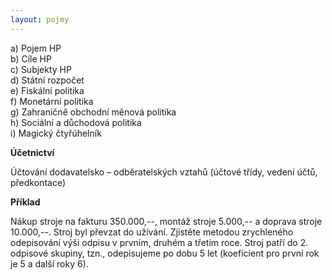 ```yaml
---
layout: pojmy
---
```


a) Pojem HP  
b) Cíle HP  
c) Subjekty HP  
d) Státní rozpočet  
e) Fiskální politika  
f) Monetární politika  
g) Zahraničně obchodní měnová politika  
h) Sociální a důchodová politika  
i) Magický čtyřúhelník  

**Účetnictví**

Účtování dodavatelsko – odběratelských vztahů (účtové třídy, vedení účtů, předkontace)

**Příklad**

Nákup stroje na fakturu 350.000,--, montáž stroje 5.000,-- a doprava stroje 10.000,--. Stroj byl převzat do užívání. Zjistěte metodou zrychleného odepisování výši odpisu v prvním, druhém a třetím roce. Stroj patří do 2. odpisové skupiny, tzn., odepisujeme po dobu 5 let (koeficient pro první rok je 5 a další roky 6).
